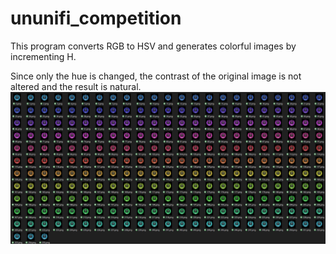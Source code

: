 # ununifi_competition
This program converts RGB to HSV and generates colorful images by incrementing H.

Since only the hue is changed, the contrast of the original image is not altered and the result is natural.
![thumbnail](https://github.com/heppokoyaro/ununifi_competition/blob/main/thumbnail.png)
